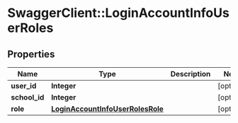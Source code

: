 # SwaggerClient::LoginAccountInfoUserRoles

## Properties
Name | Type | Description | Notes
------------ | ------------- | ------------- | -------------
**user_id** | **Integer** |  | [optional] 
**school_id** | **Integer** |  | [optional] 
**role** | [**LoginAccountInfoUserRolesRole**](LoginAccountInfoUserRolesRole.md) |  | [optional] 

